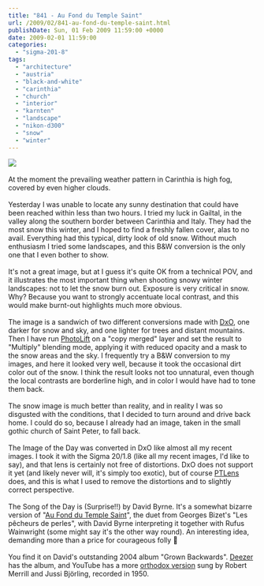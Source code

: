 ```yaml
---
title: "841 - Au Fond du Temple Saint"
url: /2009/02/841-au-fond-du-temple-saint.html
publishDate: Sun, 01 Feb 2009 11:59:00 +0000
date: 2009-02-01 11:59:00
categories: 
  - "sigma-201-8"
tags: 
  - "architecture"
  - "austria"
  - "black-and-white"
  - "carinthia"
  - "church"
  - "interior"
  - "karnten"
  - "landscape"
  - "nikon-d300"
  - "snow"
  - "winter"
---
```

<a href="https://d25zfm9zpd7gm5.cloudfront.net/1200x1200/2009/20090131_150133_ps.jpg" target="_blank"><img src="https://d25zfm9zpd7gm5.cloudfront.net/0600x0600/2009/20090131_150133_ps.jpg"/></a><br/><br/>At the moment the prevailing weather pattern in Carinthia is high fog, covered by even higher clouds. <br/><br/>Yesterday I was unable to locate any sunny destination that could have been reached within less than two hours. I tried my luck in Gailtal, in the valley along the southern border between Carinthia and Italy. They had the most snow this winter, and I hoped to find a freshly fallen cover, alas to no avail. Everything had this typical, dirty look of old snow. Without much enthusiasm I tried some landscapes, and this B&amp;W conversion is the only one that I even bother to show.<br/><br/><a href="https://d25zfm9zpd7gm5.cloudfront.net/1200x1200/2009/20090131_151518_ps.jpg" target="_blank"><img alt="" border="0" src="https://d25zfm9zpd7gm5.cloudfront.net/0150x0150/2009/20090131_151518_ps.jpg" style="margin: 10pt 0px 10px 0pt; float: right;"/></a> It's not a great image, but at I guess it's quite OK from a technical POV, and it illustrates the most important thing when shooting snowy winter landscapes: not to let the snow burn out. Exposure is very critical in snow. Why? Because you want to strongly accentuate local contrast, and this would make burnt-out highlights much more obvious.<br/><br/>The image is a sandwich of two different conversions made with <a href="/search/label/DxO%20Review" target="_blank">DxO</a>, one darker for snow and sky, and one lighter for trees and distant mountains. Then I have run <a href="/search/label/PhotoLift" target="_blank">PhotoLift</a> on a "copy merged" layer and set the result to "Multiply" blending mode, applying it with reduced opacity and a mask to the snow areas and the sky. I frequently try a B&amp;W conversion to my images, and here it looked very well, because it took the occasional dirt color out of the snow. I think the result looks not too unnatural, even though the local contrasts are borderline high, and in color I would have had to tone them back.<br/><br/>The snow image is much better than reality, and in reality I was so disgusted with the conditions, that I decided to turn around and drive back home. I could do so, because I already had an image, taken in the small gothic church of Saint Peter, to fall back.<br/><br/>The Image of the Day was converted in DxO like almost all my recent images. I took it with the Sigma 20/1.8 (like all my recent images, I'd like to say), and that lens is certainly not free of distortions. DxO does not support it yet (and likely never will, it's simply too exotic), but of course <a href="http://epaperpress.com/ptlens/" target="_blank">PTLens</a> does, and this is what I used to remove the distortions and to slightly correct perspective.<br/><br/> The Song of the Day is (Surprise!!) by David Byrne. It's a somewhat bizarre version of "<a href="http://www.davidbyrne.com/music/cds/grown_backwards/grown_back_lyrics.php" target="_blank">Au Fond du Temple Saint</a>", the duet from Georges Bizet's "Les pêcheurs de perles", with David Byrne interpreting it together with Rufus Wainwright (some might say it's the other way round). An interesting idea, demanding more than a price for courageous folly 🙂<br/><br/>You find it on David's outstanding 2004 album "Grown Backwards". <a href="http://www.deezer.com/#music/album/81504" target="_blank">Deezer</a> has the album, and YouTube has a more <a href="http://www.youtube.com/watch?v=67aekgA6j7I" target="_blank">orthodox version</a> sung by Robert Merrill and Jussi Björling, recorded in 1950.
